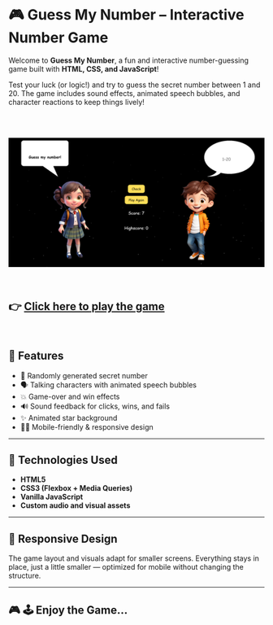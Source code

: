 # 🎮 Guess My Number – Interactive Number Game

Welcome to **Guess My Number**, a fun and interactive number-guessing game built with **HTML, CSS, and JavaScript**!

Test your luck (or logic!) and try to guess the secret number between 1 and 20. The game includes sound effects, animated speech bubbles, and character reactions to keep things lively!


<br><br>


![Game Screenshot](./assets/screenshot.png)


<br>

## 👉 [Click here to play the game]([https://your-live-link.com](https://rashadul-islam-code.github.io/Guess_My_Number_Game/))
<br>



## 🧠 Features

- 🎯 Randomly generated secret number
- 🗣️ Talking characters with animated speech bubbles
- 💥 Game-over and win effects
- 🔊 Sound feedback for clicks, wins, and fails
- ✨ Animated star background
- 🧑‍💻 Mobile-friendly & responsive design

---

## 🔧 Technologies Used

- **HTML5**
- **CSS3 (Flexbox + Media Queries)**
- **Vanilla JavaScript**
- **Custom audio and visual assets**

---

## 📱 Responsive Design

The game layout and visuals adapt for smaller screens. Everything stays in place, just a little smaller — optimized for mobile without changing the structure.

---

## 🎮 🕹️ Enjoy the Game...

